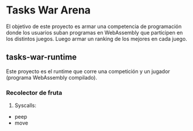 # Tasks War Arena

El objetivo de este proyecto es armar una competencia de programación donde los usuarios suban programas en WebAssembly que participen en los distintos juegos. Luego armar un ranking de los mejores en cada juego. 

## tasks-war-runtime

Este proyecto es el runtime que corre una competición y un jugador (programa WebAssembly compilado).

### Recolector de fruta

1. Syscalls:

* peep
* move

